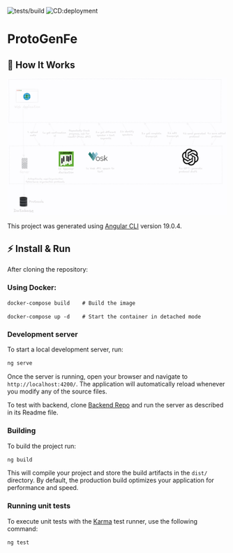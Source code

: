 ![tests/build](https://github.com/SoftwareEngineering-WS2025-ARMMS/ProtoGen-fe/actions/workflows/ci.yml/badge.svg)
![CD:deployment](https://github.com/SoftwareEngineering-WS2025-ARMMS/ProtoGen-fe/actions/workflows/cd.yml/badge.svg)

# ProtoGenFe

## 🔧 How It Works

<p align="center">
  <a href="./docs/images/protogen-detailled.png"><img src="./docs/images/protogen-detailled.png" alt="Protogen Workflow"></a>
</p>

This project was generated using [Angular CLI](https://github.com/angular/angular-cli) version 19.0.4.

## ⚡ Install & Run

After cloning the repository:

### Using Docker:

`docker-compose build    # Build the image`

`docker-compose up -d    # Start the container in detached mode`

### Development server

To start a local development server, run:

```bash
ng serve
```

Once the server is running, open your browser and navigate to `http://localhost:4200/`. The application will automatically reload whenever you modify any of the source files.

To test with backend, clone [Backend Repo](https://github.com/SoftwareEngineering-WS2025-ARMMS/GEN_AI_Protokoll.git) and run the server as described in its Readme file.

### Building

To build the project run:

```bash
ng build
```

This will compile your project and store the build artifacts in the `dist/` directory. By default, the production build optimizes your application for performance and speed.

### Running unit tests

To execute unit tests with the [Karma](https://karma-runner.github.io) test runner, use the following command:

```bash
ng test
```
